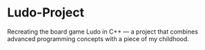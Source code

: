 # Ludo-Project
Recreating the board game Ludo in C++ — a project that combines advanced programming concepts with a piece of my childhood.

